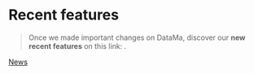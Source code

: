 # Recent features

> Once we made important changes on DataMa, discover our **new recent features** on this link: .

[News](news.md)
